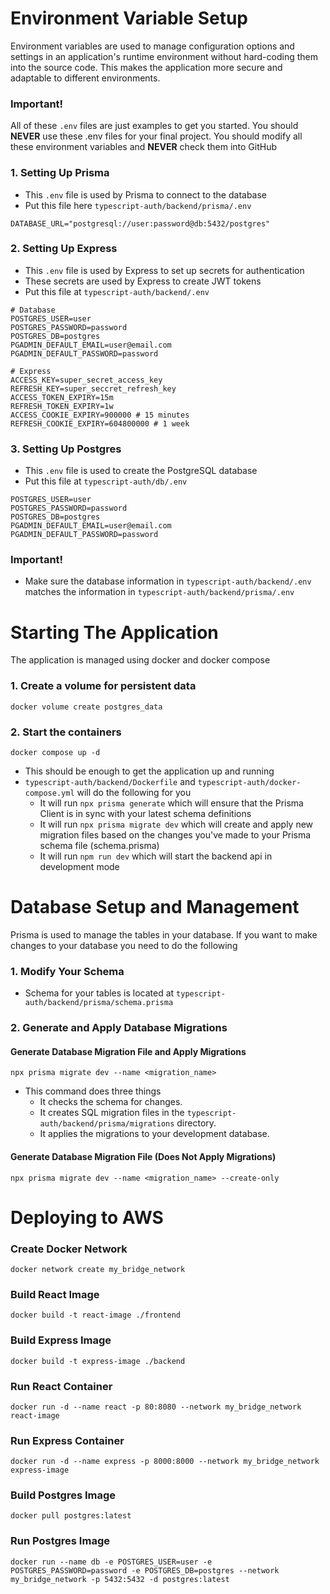 # Environment Variable Setup

Environment variables are used to manage configuration options and settings in an application's runtime environment without hard-coding them into the source code. This makes the application more secure and adaptable to different environments.

### Important!
All of these `.env` files are just examples to get you started. You should <strong>NEVER</strong> use these .env files for your final project. You should modify all these environment variables and <strong>NEVER</strong> check them into GitHub

### 1. Setting Up Prisma
- This `.env` file is used by Prisma to connect to the database
- Put this file here `typescript-auth/backend/prisma/.env`
```
DATABASE_URL="postgresql://user:password@db:5432/postgres"
```
### 2. Setting Up Express
- This `.env` file is used by Express to set up secrets for authentication
- These secrets are used by Express to create JWT tokens
- Put this file at `typescript-auth/backend/.env`
```
# Database
POSTGRES_USER=user
POSTGRES_PASSWORD=password
POSTGRES_DB=postgres
PGADMIN_DEFAULT_EMAIL=user@email.com
PGADMIN_DEFAULT_PASSWORD=password

# Express
ACCESS_KEY=super_secret_access_key
REFRESH_KEY=super_seccret_refresh_key
ACCESS_TOKEN_EXPIRY=15m
REFRESH_TOKEN_EXPIRY=1w
ACCESS_COOKIE_EXPIRY=900000 # 15 minutes
REFRESH_COOKIE_EXPIRY=604800000 # 1 week
```
### 3. Setting Up Postgres
- This `.env` file is used to create the PostgreSQL database
- Put this file at `typescript-auth/db/.env`
```
POSTGRES_USER=user
POSTGRES_PASSWORD=password
POSTGRES_DB=postgres
PGADMIN_DEFAULT_EMAIL=user@email.com
PGADMIN_DEFAULT_PASSWORD=password
```
### Important!
- Make sure the database information in `typescript-auth/backend/.env` matches the information in `typescript-auth/backend/prisma/.env`


# Starting The Application

The application is managed using docker and docker compose

### 1. Create a volume for persistent data
```
docker volume create postgres_data
```
### 2. Start the containers
```
docker compose up -d
```
- This should be enough to get the application up and running
- `typescript-auth/backend/Dockerfile` and `typescript-auth/docker-compose.yml` will do the following for you
  - It will run `npx prisma generate` which will ensure that the Prisma Client is in sync with your latest schema definitions
  - It will run `npx prisma migrate dev` which will create and apply new migration files based on the changes you've made to your Prisma schema file (schema.prisma)
  - It will run `npm run dev` which will start the backend api in development mode

# Database Setup and Management
Prisma is used to manage the tables in your database. If you want to make changes to your database you need to do the following
### 1. Modify Your Schema
- Schema for your tables is located at `typescript-auth/backend/prisma/schema.prisma`

### 2. Generate and Apply Database Migrations
#### Generate Database Migration File and Apply Migrations
```
npx prisma migrate dev --name <migration_name>
```
- This command does three things
  - It checks the schema for changes.
  - It creates SQL migration files in the `typescript-auth/backend/prisma/migrations` directory.
  - It applies the migrations to your development database.
#### Generate Database Migration File (Does Not Apply Migrations)
```
npx prisma migrate dev --name <migration_name> --create-only
```


# Deploying to AWS

### Create Docker Network
```
docker network create my_bridge_network
```

### Build React Image
```
docker build -t react-image ./frontend
```

### Build Express Image
```
docker build -t express-image ./backend
```

### Run React Container
```
docker run -d --name react -p 80:8080 --network my_bridge_network react-image
```

### Run Express Container
```
docker run -d --name express -p 8000:8000 --network my_bridge_network express-image
```

### Build Postgres Image
```
docker pull postgres:latest
```

### Run Postgres Image
```
docker run --name db -e POSTGRES_USER=user -e POSTGRES_PASSWORD=password -e POSTGRES_DB=postgres --network my_bridge_network -p 5432:5432 -d postgres:latest
```